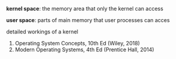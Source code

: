 
**kernel space**: the memory area that only the kernel can access

**user space**: parts of main memory that user processes can acces

detailed workings of a kernel
1. Operating System Concepts, 10th Ed (Wiley, 2018)
2. Modern Operating Systems, 4th Ed (Prentice Hall, 2014)

